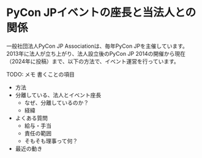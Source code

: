 # PyCon JPイベントの座長と当法人との関係

一般社団法人PyCon JP Associationは、毎年PyCon JPを主催しています。
2013年に法人が立ち上がり、法人設立後のPyCon JP 2014の開催から現在（2024年に投稿）まで、以下の方法で、イベント運営を行っています。

TODO: メモ 書くことの項目
- 方法
- 分離している、法人とイベント座長
  - なぜ、分離しているのか？
  - 経緯
- よくある質問
  - 給与・手当
  - 責任の範囲
  - そもそも理事って何？
- 最近の動き
